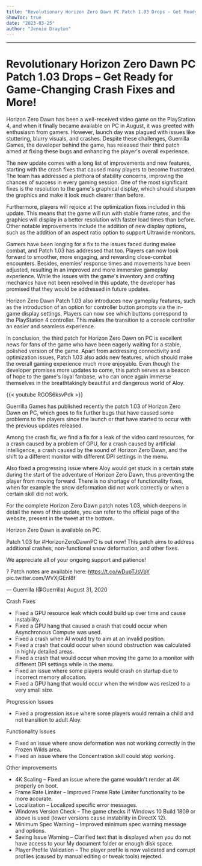 ```yaml
---
title: "Revolutionary Horizon Zero Dawn PC Patch 1.03 Drops - Get Ready for Game-Changing Crash Fixes and More!"
ShowToc: true 
date: "2023-03-25"
author: "Jennie Drayton"
---
```

*****
# Revolutionary Horizon Zero Dawn PC Patch 1.03 Drops – Get Ready for Game-Changing Crash Fixes and More!

Horizon Zero Dawn has been a well-received video game on the PlayStation 4, and when it finally became available on PC in August, it was greeted with enthusiasm from gamers. However, launch day was plagued with issues like stuttering, blurry visuals, and crashes. Despite these challenges, Guerrilla Games, the developer behind the game, has released their third patch aimed at fixing these bugs and enhancing the player's overall experience.

The new update comes with a long list of improvements and new features, starting with the crash fixes that caused many players to become frustrated. The team has addressed a plethora of stability concerns, improving the chances of success in every gaming session. One of the most significant fixes is the resolution to the game's graphical display, which should sharpen the graphics and make it look much clearer than before.

Furthermore, players will rejoice at the optimization fixes included in this update. This means that the game will run with stable frame rates, and the graphics will display in a better resolution with faster load times than before. Other notable improvements include the addition of new display options, such as the addition of an aspect ratio option to support Ultrawide monitors.

Gamers have been longing for a fix to the issues faced during melee combat, and Patch 1.03 has addressed that too. Players can now look forward to smoother, more engaging, and rewarding close-combat encounters. Besides, enemies’ response times and movements have been adjusted, resulting in an improved and more immersive gameplay experience. While the issues with the game's inventory and crafting mechanics have not been resolved in this update, the developer has promised that they would be addressed in future updates.

Horizon Zero Dawn Patch 1.03 also introduces new gameplay features, such as the introduction of an option for controller button prompts via the in-game display settings. Players can now see which buttons correspond to the PlayStation 4 controller. This makes the transition to a console controller an easier and seamless experience. 

In conclusion, the third patch for Horizon Zero Dawn on PC is excellent news for fans of the game who have been eagerly waiting for a stable, polished version of the game. Apart from addressing connectivity and optimization issues, Patch 1.03 also adds new features, which should make the overall gaming experience much more enjoyable. Even though the developer promises more updates to come, this patch serves as a beacon of hope to the game's loyal fanbase, who can once again immerse themselves in the breathtakingly beautiful and dangerous world of Aloy.

{{< youtube RGOS6ksvPdk >}} 



Guerrilla Games has published recently the patch 1.03 of Horizon Zero Dawn on PC, which goes to fix further bugs that have caused some problems to the players since the launch or that have started to occur with the previous updates released.
 
Among the crash fix, we find a fix for a leak of the video card resources, for a crash caused by a problem of GPU, for a crash caused by artificial intelligence, a crash caused by the sound of Horizon Zero Dawn, and the shift to a different monitor with different DPI settings in the menu.
 
Also fixed a progressing issue where Aloy would get stuck in a certain state during the start of the adventure of Horizon Zero Dawn, thus preventing the player from moving forward. There is no shortage of functionality fixes, when for example the snow deformation did not work correctly or when a certain skill did not work.
 
For the complete Horizon Zero Dawn patch notes 1.03, which deepens in detail the news of this update, you can refer to the official page of the website, present in the tweet at the bottom.
 
Horizon Zero Dawn is available on PC.
 

 
Patch 1.03 for #HorizonZeroDawnPC is out now! This patch aims to address additional crashes, non-functional snow deformation, and other fixes.
 
We appreciate all of your ongoing support and patience!
 
?️ Patch notes are available here: https://t.co/wDupTJsVbY pic.twitter.com/WVXjGEnI8f
 
— Guerrilla (@Guerrilla) August 31, 2020
 
Crash Fixes
 
- Fixed a GPU resource leak which could build up over time and cause instability.
 - Fixed a GPU hang that caused a crash that could occur when Asynchronous Compute was used.
 - Fixed a crash when AI would try to aim at an invalid position.
 - Fixed a crash that could occur when sound obstruction was calculated in highly detailed areas.
 - Fixed a crash that would occur when moving the game to a monitor with different DPI settings while in the menu.
 - Fixed an issue where some players would crash on startup due to incorrect memory allocation.
 - Fixed a GPU hang that would occur when the window was resized to a very small size.

 
Progression Issues
 
- Fixed a progression issue where some players would remain a child and not transition to adult Aloy.

 
Functionality Issues
 
- Fixed an issue where snow deformation was not working correctly in the Frozen Wilds area.
 - Fixed an issue where the Concentration skill could stop working.

 
Other improvements
 
- 4K Scaling – Fixed an issue where the game wouldn’t render at 4K properly on boot.
 - Frame Rate Limiter – Improved Frame Rate Limiter functionality to be more accurate.
 - Localization – Localized specific error messages.
 - Windows Version Check – The game checks if Windows 10 Build 1809 or above is used (lower versions cause instability in DirectX 12).
 - Minimum Spec Warning – Improved minimum spec warning message and options.
 - Saving Issue Warning – Clarified text that is displayed when you do not have access to your My document folder or enough disk space.
 - Player Profile Validation – The player profile is now validated and corrupt profiles (caused by manual editing or tweak tools) rejected.

 
 





